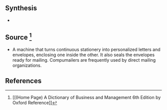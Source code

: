 ## Synthesis
- 
## Source [^1]
- A machine that turns continuous stationery into personalized letters and envelopes, enclosing one inside the other. It also seals the envelopes ready for mailing. Compumailers are frequently used by direct mailing organizations.
## References

[^1]: [[(Home Page) A Dictionary of Business and Management 6th Edition by Oxford Reference]]